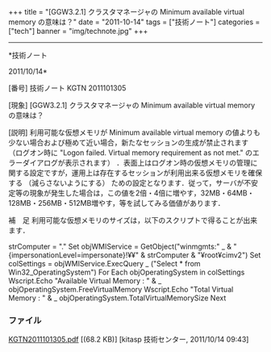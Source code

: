 ﻿+++
title = "[GGW3.2.1] クラスタマネージャの Minimum available virtual memory の意味は？"
date = "2011-10-14"
tags = ["技術ノート"]
categories = ["tech"]
banner = "img/technote.jpg"
+++

-----------------------------------------------------------------------------------------------------------------------------

*技術ノート

2011/10/14*


[番号]
技術ノート KGTN 2011101305

[現象]
[GGW3.2.1] クラスタマネージャの Minimum available virtual memory
の意味は？

[説明]
利用可能な仮想メモリが Minimum available virtual memory
の値よりも少ない場合および極めて近い場合，新たなセッションの生成が禁止されます
（ログオン時に "Logon failed. Virtual memory requirement as not met."
のエラーダイアログが表示されます）
．表面上はログオン時の仮想メモリの管理に関する設定ですが，運用上は存在するセッションが利用出来る仮想メモリを確保する
（減らさないようにする）
ための設定となります．従って，サーバが不安定等の現象が発生した場合は，この値を2倍・4倍に増やす，32MB・64MB・128MB・256MB・512MB増やす，等を試してみる価値があります．

補　足
利用可能な仮想メモリのサイズは，以下のスクリプトで得ることが出来ます．

strComputer = "."
Set objWMIService = GetObject("winmgmts:" _
& "{impersonationLevel=impersonate}!¥¥" & strComputer &
"¥root¥cimv2")
Set colSettings = objWMIService.ExecQuery _
("Select * from Win32_OperatingSystem")
For Each objOperatingSystem in colSettings
Wscript.Echo "Available Virtual Memory : " & _
objOperatingSystem.FreeVirtualMemory
Wscript.Echo "Total Virtual Memory : " & _
objOperatingSystem.TotalVirtualMemorySize
Next


### ファイル

 
 


[KGTN2011101305.pdf](http://techreport.kitasp.net/attachments/download/660/KGTN2011101305.pdf)
 [(68.2 KB)] [kitasp 技術センター, 2011/10/14
09:43]


 


 

